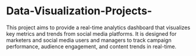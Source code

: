 # Data-Visualization-Projects-
This project aims to provide a real-time analytics dashboard that visualizes key metrics and trends from social media platforms. It is designed for marketers and social media users and managers to track campaign performance, audience engagement, and content trends in real-time.
